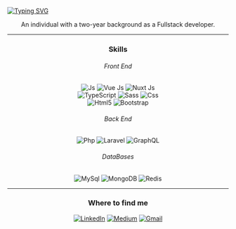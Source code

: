 
[![Typing SVG](https://readme-typing-svg.demolab.com?font=Fira+Code&size=25&duration=6500&pause=1000&color=F71321&background=60FFA600&wight=700&center=true&vCenter=true&repeat=false&width=1000&height=30&lines=Hello+World!+I'm+Gisu+%F0%9F%91%8B)](https://git.io/typing-svg)
<br/>
<p align="center">
An individual with a two-year background as a Fullstack developer.
<!--  from <img src="https://github.com/gisuNasr/gisuNasr/assets/113020788/99f8ef5d-a45c-4a9b-a047-5077c1100689" width="25"/> 
  -->
</p>

<hr>

<h3 align="center">Skills</h3>

<h6 align="center">Front End</h6>

<p align="center">
  <img alt="Js" src="https://img.shields.io/badge/JavaScript-yellow?style=flat-square&logo=javascript&logoColor=white" />
  <img alt="Vue Js" src="https://img.shields.io/badge/Vue%20Js-grey?style=flat-square&logo=vue.js" />
  <img alt="Nuxt Js" src="https://img.shields.io/badge/Nuxt%20Js-darkgreen?style=flat-square&logo=nuxt.js&logoColor=white" />
  <br/>
  <img alt="TypeScript" src="https://img.shields.io/badge/-TypeScript-007ACC?style=flat-square&logo=typescript&logoColor=white" />
  <img alt="Sass" src="https://img.shields.io/badge/-Sass-CC6699?style=flat-square&logo=sass&logoColor=white" />
  <img alt="Css" src="https://img.shields.io/badge/Css3-blue?style=flat-square&logo=css3&logoColor=white" />
  <br/>
  <img alt="Html5" src="https://img.shields.io/badge/-HTML5-E34F26?style=flat-square&logo=html5&logoColor=white" />
  <img alt="Bootstrap" src="https://img.shields.io/badge/Bootstrap-purple?style=flat-square&logo=bootstrap&logoColor=white" />
</p>

<h6 align="center">Back End</h6>

<p align="center">
  <img alt="Php" src="https://img.shields.io/badge/Php-grey?style=flat-square&logo=php" />
  <img alt="Laravel" src="https://img.shields.io/badge/Laravel-red?style=flat-square&logo=laravel&logoColor=white" />
  <img alt="GraphQL" src="https://img.shields.io/badge/-GraphQL-E10098?style=flat-square&logo=graphql&logoColor=white" />
</p>

<h6 align="center">DataBases</h6>

<p align="center">
  <img alt="MySql" src="https://img.shields.io/badge/My Sql-grey?style=flat-square&logo=mysql&logoColor=E34F26" />
  <img alt="MongoDB" src="https://img.shields.io/badge/Mongo Db-grey?style=flat-square&logo=mongodb&logoColor=green" />
  <img alt="Redis" src="https://img.shields.io/badge/Redis-grey?style=flat-square&logo=redis&logoColor=red" />
</p>


<hr>
<h3 align="center">  Where to find me</h3> 



<p align="center">
  <a href="https://www.linkedin.com/in/gisunasrollahi" target="_blank"><img alt="LinkedIn" src="https://img.shields.io/badge/linkedin-%230077B5.svg?&style=for-the-badge&logo=linkedin&logoColor=white" /></a> 
<a href="https://medium.com/@gisunasrollahi" target="_blank"><img alt="Medium" src="https://img.shields.io/badge/medium-%2312100E.svg?&style=for-the-badge&logo=medium&logoColor=white" /></a>
<a href="mailto:gisoonasrollahi@gmail.com" target="_blank"><img alt="Gmail" src="https://img.shields.io/badge/gmail-grey?&style=for-the-badge&logo=gmail&logoColor=red" /></a>
</p>

